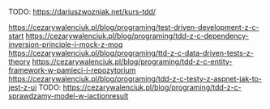 TODO: https://dariuszwozniak.net/kurs-tdd/

https://cezarywalenciuk.pl/blog/programing/test-driven-development-z-c-start
https://cezarywalenciuk.pl/blog/programing/tdd-z-c-dependency-inversion-principle-i-mock-z-moq
https://cezarywalenciuk.pl/blog/programing/ttd-z-c-data-driven-tests-z-theory
https://cezarywalenciuk.pl/blog/programing/tdd-z-c-entity-framework-w-pamieci-i-repozytorium
https://cezarywalenciuk.pl/blog/programing/tdd-z-c-testy-z-aspnet-jak-to-jest-z-ui
TODO: https://cezarywalenciuk.pl/blog/programing/tdd-z-c-sprawdzamy-model-w-iactionresult